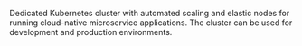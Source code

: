 Dedicated Kubernetes cluster with automated scaling and elastic nodes for running cloud-native microservice applications. The cluster can be used for development and production environments.

